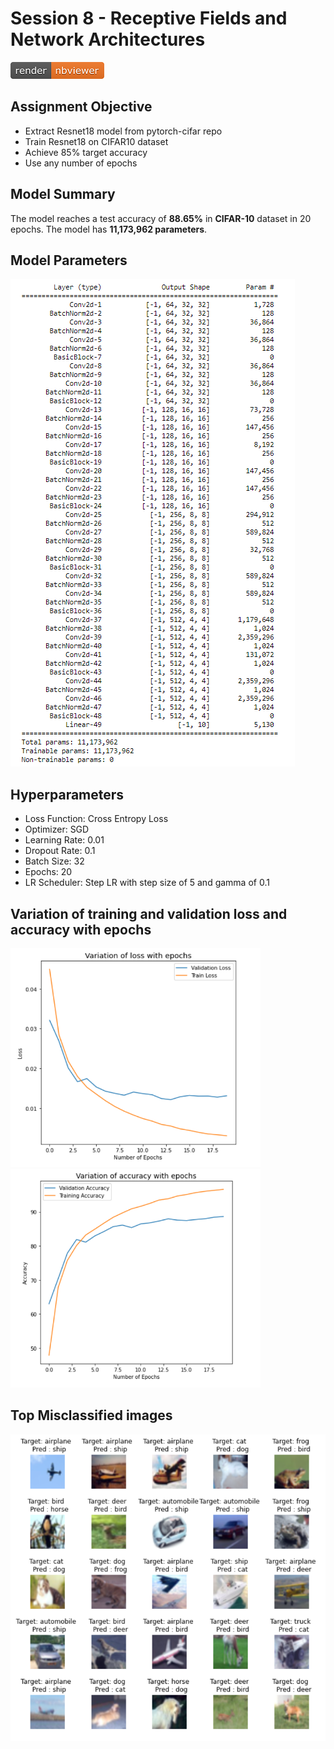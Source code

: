 # Session 8 - Receptive Fields and Network Architectures

[![Open Jupyter Notebook](Images/nbviewer_badge.png)](https://nbviewer.jupyter.org/github/anubhabPanda/TSAI-EVA5/blob/master/Week8/EVA5S8.ipynb)

## Assignment Objective

* Extract Resnet18 model from pytorch-cifar repo
* Train Resnet18 on CIFAR10 dataset
* Achieve 85% target accuracy
* Use any number of epochs

## Model Summary

The model reaches a test accuracy of **88.65%** in **CIFAR-10** dataset in 20 epochs.
The model has **11,173,962 parameters**.

## Model Parameters

![architecture](Images/architecture.PNG)

## Hyperparameters

* Loss Function: Cross Entropy Loss
* Optimizer: SGD
* Learning Rate: 0.01
* Dropout Rate: 0.1
* Batch Size: 32
* Epochs: 20
* LR Scheduler: Step LR with step size of 5 and gamma of 0.1

## Variation of training and validation loss and accuracy with epochs

<img src="Images/loss.PNG" width="400px" height='350' float='left'>
<img src="Images/Accuracy.PNG" width="400px" height='350' float='right'>

## Top Misclassified images
<img src="Images/Misclassified.PNG" width = "800px">